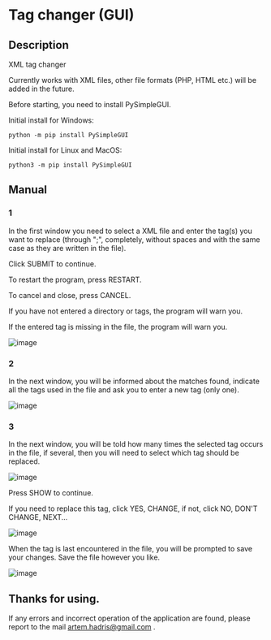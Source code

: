 # Tag changer (GUI)
## Description
XML tag changer

Currently works with XML files, other file formats (PHP, HTML etc.) will be added in the future.

Before starting, you need to install PySimpleGUI.

Initial install for Windows:
```
python -m pip install PySimpleGUI
```
Initial install for Linux and MacOS:
```
python3 -m pip install PySimpleGUI
```

## Manual
### 1

In the first window you need to select a XML file and enter the tag(s) you want to replace (through ";", completely, without spaces and with the same case as they are written in the file).

Click SUBMIT to continue.

To restart the program, press RESTART.

To cancel and close, press CANCEL.

If you have not entered a directory or tags, the program will warn you.

If the entered tag is missing in the file, the program will warn you.

![image](https://user-images.githubusercontent.com/106828028/227540033-993821ac-0ff6-4167-9c85-310f031e52ac.png)

### 2

In the next window, you will be informed about the matches found, indicate all the tags used in the file and ask you to enter a new tag (only one).

![image](https://user-images.githubusercontent.com/106828028/227542921-d48ffaec-6228-4f39-bd26-3ffa908b7ca9.png)

### 3

In the next window, you will be told how many times the selected tag occurs in the file, if several, then you will need to select which tag should be replaced.

![image](https://user-images.githubusercontent.com/106828028/227544740-a4caf5bb-a1bc-44fd-bb52-3fc0a166f6c9.png)

Press SHOW to continue.

If you need to replace this tag, click YES, CHANGE, if not, click NO, DON'T CHANGE, NEXT...

![image](https://user-images.githubusercontent.com/106828028/227546345-057bb357-b2e3-401e-a3d4-bec8089ae2b6.png)

When the tag is last encountered in the file, you will be prompted to save your changes. Save the file however you like.

![image](https://user-images.githubusercontent.com/106828028/227548004-beb21af1-99d1-42ad-a849-58bce72090ff.png)

## Thanks for using.

If any errors and incorrect operation of the application are found, please report to the mail artem.hadris@gmail.com .

